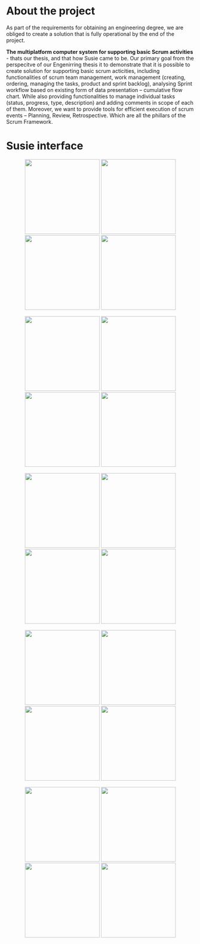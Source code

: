# About the project
As part of the requirements for obtaining an engineering degree, we are obliged to create a solution that is fully operational by the end of the project.

<b>The multiplatform computer system for supporting basic Scrum activities</b> - thats our thesis, and that how Susie came to be.
Our primary goal from the perspecitve of our Engenirring thesis it to demonstrate that it is possible to create solution for supporting basic scrum acticities,
including functionalities of scrum team management, work management (creating, ordering, managing the tasks, product and sprint backlog), analysing Sprint workflow based on existing form of data presentation – cumulative flow chart.
While also providing functionalities to manage individual tasks (status, progress, type, description) and adding comments in scope of each of them.
Moreover, we want to provide tools for efficient execution of scrum events – Planning, Review, Retrospective. Which are all the phillars of the Scrum Framework.

# Susie interface
<p float="left" align="center">
  <img src="https://i.imgur.com/J6Uu9em.png" width="200">
  <img src="https://i.imgur.com/IwKaVqo.png" width="200">
  <img src="https://i.imgur.com/TDVP3v1.png" width="200">
  <img src="https://i.imgur.com/xf8JSpA.png" width="200">
</p>
<p float="left" align="center">
  <img src="https://i.imgur.com/hPiiGRq.png" width="200">
  <img src="https://i.imgur.com/yXqYf0y.png" width="200">
  <img src="https://i.imgur.com/37sUSun.png" width="200">
  <img src="https://i.imgur.com/6kH2Rb7.png" width="200">
</p>
<p float="left" align="center">
  <img src="https://i.imgur.com/RtoJW3r.png" width="200">
  <img src="https://i.imgur.com/uzlwMPt.png" width="200">
  <img src="https://i.imgur.com/8RHBXY9.png" width="200">
  <img src="https://i.imgur.com/RDrqJzQ.png" width="200">
</p>
<p float="left" align="center">
  <img src="https://i.imgur.com/Aiv4DGB.png" width="200">
  <img src="https://i.imgur.com/5nwrJ7M.png" width="200">
  <img src="https://i.imgur.com/QzSAYq8.png" width="200">
  <img src="https://i.imgur.com/rqaBAOF.png" width="200">
</p>
<p float="left" align="center">
  <img src="https://i.imgur.com/VK3XeLO.png" width="200">
  <img src="https://i.imgur.com/d3PKoVU.png" width="200">
  <img src="https://i.imgur.com/AryA5JU.png" width="200">
  <img src="https://i.imgur.com/4K4DJOd.png" width="200">
</p>
